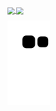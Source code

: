 

  <a href="https://github.com/icsalgado">
   <img align="center" height="170" src="https://github-readme-stats.vercel.app/api/top-langs/?username=icsalgado&layout=compact&langs_count=16&theme=dark"/>
  <img align="center" src="https://github-readme-stats.vercel.app/api?username=icsalgado&show_icons=true&theme=dracula&include_all_commits=true&count_private=true&hide=issues"/>
 
![Snake animation](https://github.com/icsalgado/icsalgado/blob/output/github-contribution-grid-snake.svg)
